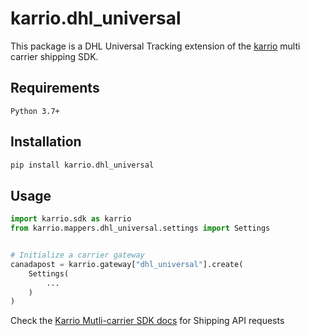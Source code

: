 # karrio.dhl_universal

This package is a DHL Universal Tracking extension of the [karrio](https://pypi.org/project/karrio) multi carrier shipping SDK.

## Requirements

`Python 3.7+`

## Installation

```bash
pip install karrio.dhl_universal
```

## Usage

```python
import karrio.sdk as karrio
from karrio.mappers.dhl_universal.settings import Settings


# Initialize a carrier gateway
canadapost = karrio.gateway["dhl_universal"].create(
    Settings(
        ...
    )
)
```

Check the [Karrio Mutli-carrier SDK docs](https://docs.karrio.io) for Shipping API requests
